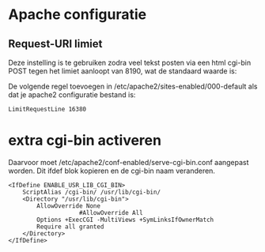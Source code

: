 # Apache configuratie

## Request-URI limiet

Deze instelling is te gebruiken zodra veel tekst posten via een html cgi-bin POST tegen het limiet aanloopt van 8190, wat de standaard waarde is:

De volgende regel toevoegen in /etc/apache2/sites-enabled/000-default als dat je apache2 configuratie bestand is: 

    LimitRequestLine 16380 

# extra cgi-bin activeren

Daarvoor moet /etc/apache2/conf-enabled/serve-cgi-bin.conf aangepast worden.
Dit ifdef blok kopieren en de cgi-bin naam veranderen.

    <IfDefine ENABLE_USR_LIB_CGI_BIN>
		ScriptAlias /cgi-bin/ /usr/lib/cgi-bin/
		<Directory "/usr/lib/cgi-bin">
			AllowOverride None
                        #AllowOverride All
			Options +ExecCGI -MultiViews +SymLinksIfOwnerMatch
			Require all granted
		</Directory>
	</IfDefine>


